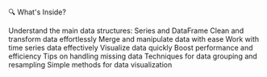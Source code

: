 🔍 What's Inside?

Understand the main data structures: Series and DataFrame
Clean and transform data effortlessly
Merge and manipulate data with ease
Work with time series data effectively
Visualize data quickly
Boost performance and efficiency
Tips on handling missing data
Techniques for data grouping and resampling
Simple methods for data visualization
